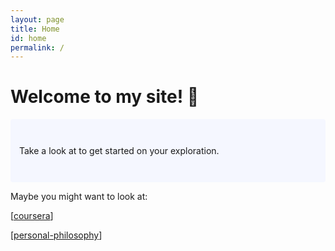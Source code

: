 ```yaml
---
layout: page
title: Home
id: home
permalink: /
---
```


# Welcome to my site! 🌱

<p style="padding: 3em 1em; background: #f5f7ff; border-radius: 4px;">
  Take a look at <span style="font-weight: bold"> </span> to get started on your exploration.
</p>

Maybe you might want to look at:

[[coursera]]

[[personal-philosophy]]

<style>
  .wrapper {
    max-width: 46em;
  }
</style>


[//begin]: # "Autogenerated link references for markdown compatibility"
[coursera]: ..\_notes\coursera "Coursera"
[personal-philosophy]: ..\_notes\personal-philosophy "Personal Philosophy"
[//end]: # "Autogenerated link references"